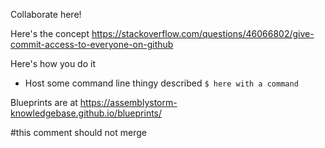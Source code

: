 Collaborate here!

Here's the concept
https://stackoverflow.com/questions/46066802/give-commit-access-to-everyone-on-github

Here's how you do it
* Host some command line thingy described `$ here with a command`

Blueprints are at
https://assemblystorm-knowledgebase.github.io/blueprints/

#this comment should not merge